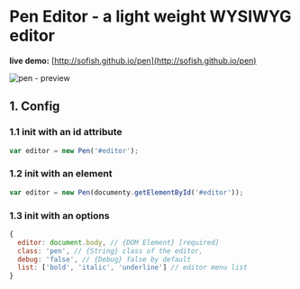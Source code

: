 # Pen Editor - a light weight WYSIWYG editor

**live demo:** [http://sofish.github.io/pen](http://sofish.github.io/pen)

![pen - preview](https://f.cloud.github.com/assets/153183/1070081/7f7b588c-1440-11e3-9389-ce1104b442be.png)


## 1. Config

### 1.1 init with an id attribute

```js
var editor = new Pen('#editor');
```

### 1.2 init with an element

```js
var editor = new Pen(documenty.getElementById('#editor'));
```

### 1.3 init with an options

```js
{
  editor: document.body, // {DOM Element} [required]
  class: 'pen', // {String} class of the editor,
  debug: 'false', // {Debug} false by default
  list: ['bold', 'italic', 'underline'] // editor menu list
}
```
